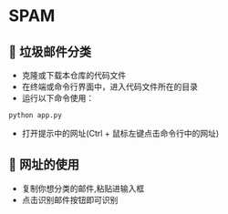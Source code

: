 # SPAM
## 📩 垃圾邮件分类
- 克隆或下载本仓库的代码文件
- 在终端或命令行界面中，进入代码文件所在的目录
- 运行以下命令使用：
```shell
python app.py
```
- 打开提示中的网址(Ctrl + 鼠标左键点击命令行中的网址)

## 🔗 网址的使用
- 复制你想分类的邮件,粘贴进输入框
- 点击识别邮件按钮即可识别

